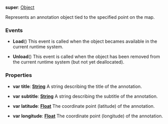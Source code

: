 **super**: [Object](Object.md)

Represents an annotation object tied to the specified point on the map.

### Events

* **Load**()
This event is called when the object becames available in the current runtime system.

* **Unload**()
This event is called when the object has been removed from the current runtime system (but not yet deallocated).



### Properties

* **var** **title**: **[String](../gravity/types.md)**
A string describing the title of the annotation.

* **var** **subtitle**: **[String](../gravity/types.md)**
A string describing the subtitle of the annotation.

* **var** **latitude**: **[Float](../gravity/types.md)**
The coordinate point (latitude) of the annotation.

* **var** **longitude**: **[Float](../gravity/types.md)**
The coordinate point (longitude) of the annotation.





